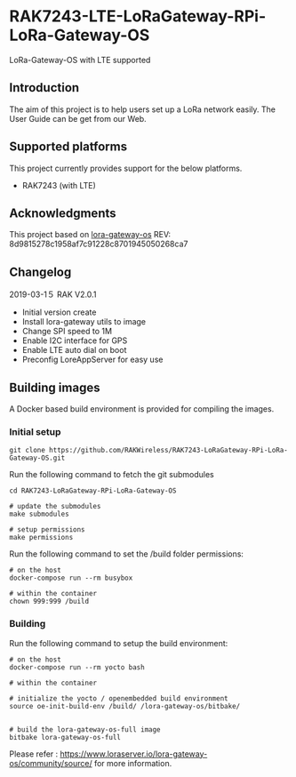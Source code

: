 # RAK7243-LTE-LoRaGateway-RPi-LoRa-Gateway-OS
LoRa-Gateway-OS with LTE supported

##	Introduction 

The aim of this project is to help users set up a LoRa network easily. The User Guide can be get from our Web.

##	Supported platforms

This project currently provides support for the below platforms.

* RAK7243 (with LTE)

##	Acknowledgments

This project based on [lora-gateway-os](https://github.com/brocaar/lora-gateway-os)  REV: 8d9815278c1958af7c91228c8701945050268ca7 

##	Changelog

2019-03-1５ RAK V2.0.1

* Initial version create
* Install lora-gateway utils to image 
* Change SPI speed to 1M
* Enable I2C interface for GPS
* Enable LTE auto dial on boot
* Preconfig LoreAppServer for easy use

##	Building images

A Docker based build environment is provided for compiling the images.
   
### Initial setup

    git clone https://github.com/RAKWireless/RAK7243-LoRaGateway-RPi-LoRa-Gateway-OS.git

Run the following command to fetch the git submodules

    cd RAK7243-LoRaGateway-RPi-LoRa-Gateway-OS
    
    # update the submodules
    make submodules

    # setup permissions
    make permissions
    
Run the following command to set the /build folder permissions:

    # on the host
    docker-compose run --rm busybox

    # within the container
    chown 999:999 /build
    
### Building

Run the following command to setup the build environment:

    # on the host
    docker-compose run --rm yocto bash

    # within the container

    # initialize the yocto / openembedded build environment
    source oe-init-build-env /build/ /lora-gateway-os/bitbake/


    # build the lora-gateway-os-full image
    bitbake lora-gateway-os-full
    
    
Please refer : https://www.loraserver.io/lora-gateway-os/community/source/ for more information.
